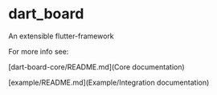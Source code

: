 # dart_board
An extensible flutter-framework


For more info see:


[dart-board-core/README.md](Core documentation)

[example/README.md](Example/Integration documentation)
